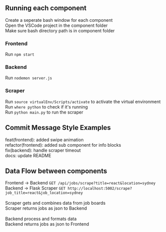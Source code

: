 ## Running each component
Create a seperate bash window for each component<br />
Open the VSCode project in the component folder<br />
Make sure bash directory path is in component folder

### Frontend
Run `npm start`

### Backend
Run `nodemon server.js`

### Scraper
Run `source virtualEnv/Scripts/activate` to activate the virtual environment<br />
Run `where python` to check if it's running<br />
Run `python main.py` to run the scraper



## Commit Message Style Examples
feat(frontend): added swipe animation<br />
refactor(frontend): added sub component for info blocks<br />
fix(backend): handle scraper timeout<br />
docs: update README



## Data Flow between components
Frontend -> Backend `GET /api/jobs/scrape?title=react&location=sydney`<br />
Backend -> Flask Scraper `GET http://localhost:5002/scrape?job_title=react&job_location=sydney`<br />
<br />
Scraper gets and combines data from  job boards<br />
Scraper returns jobs as json to Backend<br />
<br />
Backend process and formats data<br />
Backend returns jobs as json to Frontend
